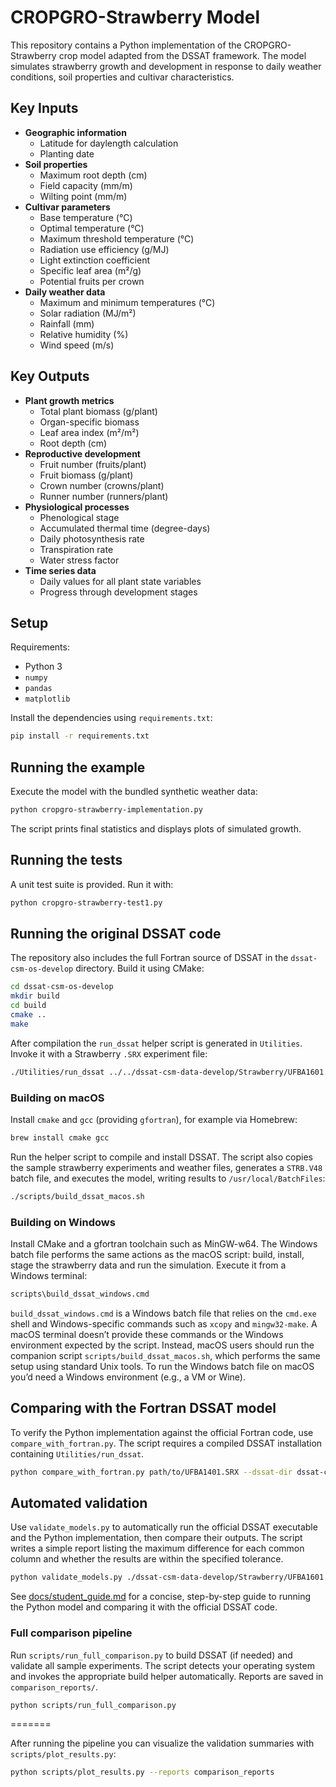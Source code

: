 # CROPGRO-Strawberry Model

This repository contains a Python implementation of the CROPGRO-Strawberry crop model adapted from the DSSAT framework. The model simulates strawberry growth and development in response to daily weather conditions, soil properties and cultivar characteristics.

## Key Inputs

- **Geographic information**
  - Latitude for daylength calculation
  - Planting date
- **Soil properties**
  - Maximum root depth (cm)
  - Field capacity (mm/m)
  - Wilting point (mm/m)
- **Cultivar parameters**
  - Base temperature (°C)
  - Optimal temperature (°C)
  - Maximum threshold temperature (°C)
  - Radiation use efficiency (g/MJ)
  - Light extinction coefficient
  - Specific leaf area (m²/g)
  - Potential fruits per crown
- **Daily weather data**
  - Maximum and minimum temperatures (°C)
  - Solar radiation (MJ/m²)
  - Rainfall (mm)
  - Relative humidity (%)
  - Wind speed (m/s)

## Key Outputs

- **Plant growth metrics**
  - Total plant biomass (g/plant)
  - Organ-specific biomass
  - Leaf area index (m²/m²)
  - Root depth (cm)
- **Reproductive development**
  - Fruit number (fruits/plant)
  - Fruit biomass (g/plant)
  - Crown number (crowns/plant)
  - Runner number (runners/plant)
- **Physiological processes**
  - Phenological stage
  - Accumulated thermal time (degree-days)
  - Daily photosynthesis rate
  - Transpiration rate
  - Water stress factor
- **Time series data**
  - Daily values for all plant state variables
  - Progress through development stages

## Setup

Requirements:

- Python 3
- `numpy`
- `pandas`
- `matplotlib`

Install the dependencies using `requirements.txt`:

```bash
pip install -r requirements.txt
```

## Running the example

Execute the model with the bundled synthetic weather data:

```bash
python cropgro-strawberry-implementation.py
```

The script prints final statistics and displays plots of simulated growth.

## Running the tests

A unit test suite is provided. Run it with:

```bash
python cropgro-strawberry-test1.py
```

## Running the original DSSAT code

The repository also includes the full Fortran source of DSSAT in the `dssat-csm-os-develop` directory. Build it using CMake:

```bash
cd dssat-csm-os-develop
mkdir build
cd build
cmake ..
make
```

After compilation the `run_dssat` helper script is generated in `Utilities`. Invoke it with a Strawberry `.SRX` experiment file:

```bash
./Utilities/run_dssat ../../dssat-csm-data-develop/Strawberry/UFBA1601.SRX
```

### Building on macOS

Install `cmake` and `gcc` (providing `gfortran`), for example via Homebrew:

```bash
brew install cmake gcc
```

Run the helper script to compile and install DSSAT. The script also copies the
sample strawberry experiments and weather files, generates a `STRB.V48` batch
file, and executes the model, writing results to `/usr/local/BatchFiles`:

```bash
./scripts/build_dssat_macos.sh
```

### Building on Windows

Install CMake and a gfortran toolchain such as MinGW-w64. The Windows batch file
performs the same actions as the macOS script: build, install, stage the
strawberry data and run the simulation. Execute it from a Windows terminal:

```cmd
scripts\build_dssat_windows.cmd
```

`build_dssat_windows.cmd` is a Windows batch file that relies on the `cmd.exe`
shell and Windows-specific commands such as `xcopy` and `mingw32-make`. A macOS
terminal doesn’t provide these commands or the Windows environment expected by
the script. Instead, macOS users should run the companion script
`scripts/build_dssat_macos.sh`, which performs the same setup using standard
Unix tools. To run the Windows batch file on macOS you’d need a Windows
environment (e.g., a VM or Wine).

## Comparing with the Fortran DSSAT model

To verify the Python implementation against the official Fortran code, use `compare_with_fortran.py`. The script requires a compiled DSSAT installation containing `Utilities/run_dssat`.

```bash
python compare_with_fortran.py path/to/UFBA1401.SRX --dssat-dir dssat-csm-os-develop
```



## Automated validation

Use `validate_models.py` to automatically run the official DSSAT executable and the Python implementation, then compare their outputs. The script writes a simple report listing the maximum difference for each common column and whether the results are within the specified tolerance.

```bash
python validate_models.py ./dssat-csm-data-develop/Strawberry/UFBA1601.SRX --dssat-dir dssat-csm-os-develop --tolerance 1.0
```

See [docs/student_guide.md](docs/student_guide.md) for a concise, step-by-step guide to running the Python model and comparing it with the official DSSAT code.

### Full comparison pipeline

Run `scripts/run_full_comparison.py` to build DSSAT (if needed) and validate all sample experiments. The script detects your operating system and invokes the appropriate build helper automatically. Reports are saved in `comparison_reports/`.

```bash
python scripts/run_full_comparison.py
```

=======

After running the pipeline you can visualize the validation summaries with `scripts/plot_results.py`:

```bash
python scripts/plot_results.py --reports comparison_reports
```


